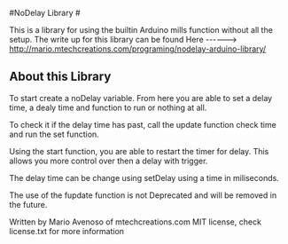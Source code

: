 #NoDelay Library #

This is a library for using the builtin Arduino mills function without all the setup.
The write up for this library can be found Here
    ------> http://mario.mtechcreations.com/programing/nodelay-arduino-library/

## About this Library ##

To start create a noDelay variable. From here you are able to set a delay time, a dealy time and
function to run or nothing at all.

To check it if the delay time has past, call the update function check time and 
run the set function.

Using the start function, you are able to restart the timer for delay. This allows you more
control over then a delay with trigger.


The delay time can be change using setDelay using a time in miliseconds. 

The use of the fupdate function is not Deprecated and will be removed in the future.

Written by Mario Avenoso of mtechcreations.com
MIT license, check license.txt for more information


